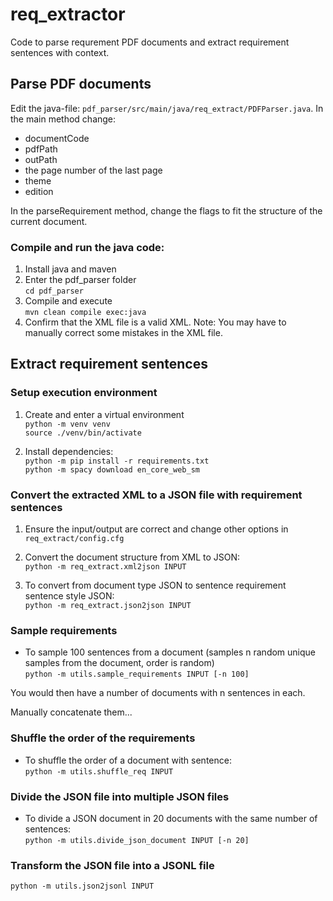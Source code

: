 # req_extractor
Code to parse requrement PDF documents and extract requirement sentences with context.

## Parse PDF documents
Edit the java-file: ``pdf_parser/src/main/java/req_extract/PDFParser.java``.
In the main method change:
* documentCode
* pdfPath
* outPath
* the page number of the last page
* theme
* edition

In the parseRequirement method, change the flags to fit the structure of the current document.

### Compile and run the java code:
1. Install java and maven
2. Enter the pdf_parser folder  
``cd pdf_parser``
3. Compile and execute  
``mvn clean compile exec:java``
4. Confirm that the XML file is a valid XML. Note: You may have to manually correct some mistakes in the XML file.





## Extract requirement sentences

### Setup execution environment
1. Create and enter a virtual environment  
``python -m venv venv``  
``source ./venv/bin/activate``

2. Install dependencies:  
``python -m pip install -r requirements.txt``  
``python -m spacy download en_core_web_sm``

### Convert the extracted XML to a JSON file with requirement sentences

1. Ensure the input/output are correct and change other options in ``req_extract/config.cfg``

2. Convert the document structure from XML to JSON:  
``python -m req_extract.xml2json INPUT``

3. To convert from document type JSON to sentence requirement sentence style JSON:  
``python -m req_extract.json2json INPUT``


### Sample requirements

* To sample 100 sentences from a document
(samples n random unique samples from the document, order is random)  
``python -m utils.sample_requirements INPUT [-n 100]``

You would then have a number of documents with n sentences in each.

Manually concatenate them...

### Shuffle the order of the requirements

* To shuffle the order of a document with sentence:  
``python -m utils.shuffle_req INPUT``


### Divide the JSON file into multiple JSON files

* To divide a JSON document in 20 documents with the same number of sentences:  
``python -m utils.divide_json_document INPUT [-n 20]``


### Transform the JSON file into a JSONL file  
``python -m utils.json2jsonl INPUT``
